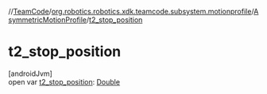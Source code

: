 //[TeamCode](../../../index.md)/[org.robotics.robotics.xdk.teamcode.subsystem.motionprofile](../index.md)/[AsymmetricMotionProfile](index.md)/[t2_stop_position](t2_stop_position.md)

# t2_stop_position

[androidJvm]\
open var [t2_stop_position](t2_stop_position.md): [Double](https://kotlinlang.org/api/latest/jvm/stdlib/kotlin/-double/index.html)
